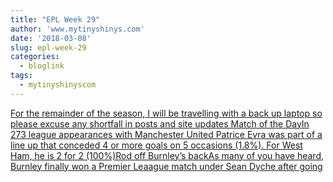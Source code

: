 ```yaml
---
title: "EPL Week 29"
author: 'www.mytinyshinys.com'
date: '2018-03-08'
slug: epl-week-29
categories:
  - bloglink
tags:
  - mytinyshinyscom
---
```


[For the remainder of the season, I will be travelling with a back up laptop so please excuse any shortfall in posts and site updates Match of the DayIn 273 league appearances with Manchester United Patrice Evra was part of a line up that conceded 4 or more goals on 5 occasions (1.8%). For West Ham, he is 2 for 2 (100%)Rod off Burnley’s backAs many of you have heard, Burnley finally won a Premier Leaague match under Sean Dyche after going<i class="fas fa-external-link-alt"></i>](https://www.mytinyshinys.com/2018/03/08/epl-week-29/)

